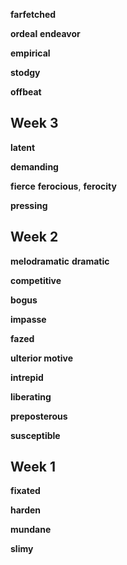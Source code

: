 
**farfetched** 

**ordeal**
**endeavor**

**empirical**

**stodgy**

**offbeat**

## Week 3

**latent**

**demanding**

**fierce**
**ferocious**, **ferocity**

**pressing**

## Week 2 

**melodramatic**
**dramatic**

**competitive**  

**bogus**

**impasse**

**fazed**

**ulterior motive**

**intrepid**  

**liberating**

**preposterous**

**susceptible**

## Week 1

**fixated**

**harden** 

**mundane**

**slimy**

